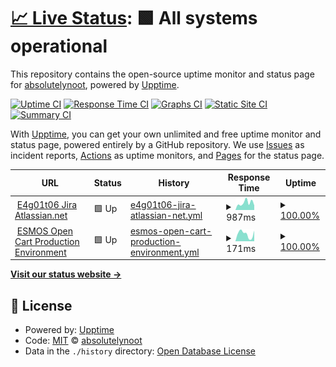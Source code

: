 # [📈 Live Status](https://absolutelynoot.github.io/e4g01t06.monitoring): <!--live status--> **🟩 All systems operational**

This repository contains the open-source uptime monitor and status page for [absolutelynoot](https://absolutelynoot.github.io/e4g01t06.monitoring), powered by [Upptime](https://github.com/upptime/upptime).

[![Uptime CI](https://github.com/absolutelynoot/e4g01t06.monitoring/workflows/Uptime%20CI/badge.svg)](https://github.com/absolutelynoot/e4g01t06.monitoring/actions?query=workflow%3A%22Uptime+CI%22)
[![Response Time CI](https://github.com/absolutelynoot/e4g01t06.monitoring/workflows/Response%20Time%20CI/badge.svg)](https://github.com/absolutelynoot/e4g01t06.monitoring/actions?query=workflow%3A%22Response+Time+CI%22)
[![Graphs CI](https://github.com/absolutelynoot/e4g01t06.monitoring/workflows/Graphs%20CI/badge.svg)](https://github.com/absolutelynoot/e4g01t06.monitoring/actions?query=workflow%3A%22Graphs+CI%22)
[![Static Site CI](https://github.com/absolutelynoot/e4g01t06.monitoring/workflows/Static%20Site%20CI/badge.svg)](https://github.com/absolutelynoot/e4g01t06.monitoring/actions?query=workflow%3A%22Static+Site+CI%22)
[![Summary CI](https://github.com/absolutelynoot/e4g01t06.monitoring/workflows/Summary%20CI/badge.svg)](https://github.com/absolutelynoot/e4g01t06.monitoring/actions?query=workflow%3A%22Summary+CI%22)

With [Upptime](https://upptime.js.org), you can get your own unlimited and free uptime monitor and status page, powered entirely by a GitHub repository. We use [Issues](https://github.com/absolutelynoot/e4g01t06.monitoring/issues) as incident reports, [Actions](https://github.com/absolutelynoot/e4g01t06.monitoring/actions) as uptime monitors, and [Pages](https://absolutelynoot.github.io/e4g01t06.monitoring) for the status page.

<!--start: status pages-->
<!-- This summary is generated by Upptime (https://github.com/upptime/upptime) -->
<!-- Do not edit this manually, your changes will be overwritten -->
<!-- prettier-ignore -->
| URL | Status | History | Response Time | Uptime |
| --- | ------ | ------- | ------------- | ------ |
| <img alt="" src="https://favicons.githubusercontent.com/e4g01t06.atlassian.net" height="13"> [E4g01t06 Jira Atlassian.net](https://e4g01t06.atlassian.net/) | 🟩 Up | [e4g01t06-jira-atlassian-net.yml](https://github.com/absolutelynoot/e4g01t06.monitoring/commits/HEAD/history/e4g01t06-jira-atlassian-net.yml) | <details><summary><img alt="Response time graph" src="./graphs/e4g01t06-jira-atlassian-net/response-time-week.png" height="20"> 987ms</summary><br><a href="https://absolutelynoot.github.io/e4g01t06.monitoring/history/e4g01t06-jira-atlassian-net"><img alt="Response time 842" src="https://img.shields.io/endpoint?url=https%3A%2F%2Fraw.githubusercontent.com%2Fabsolutelynoot%2Fe4g01t06.monitoring%2FHEAD%2Fapi%2Fe4g01t06-jira-atlassian-net%2Fresponse-time.json"></a><br><a href="https://absolutelynoot.github.io/e4g01t06.monitoring/history/e4g01t06-jira-atlassian-net"><img alt="24-hour response time 638" src="https://img.shields.io/endpoint?url=https%3A%2F%2Fraw.githubusercontent.com%2Fabsolutelynoot%2Fe4g01t06.monitoring%2FHEAD%2Fapi%2Fe4g01t06-jira-atlassian-net%2Fresponse-time-day.json"></a><br><a href="https://absolutelynoot.github.io/e4g01t06.monitoring/history/e4g01t06-jira-atlassian-net"><img alt="7-day response time 987" src="https://img.shields.io/endpoint?url=https%3A%2F%2Fraw.githubusercontent.com%2Fabsolutelynoot%2Fe4g01t06.monitoring%2FHEAD%2Fapi%2Fe4g01t06-jira-atlassian-net%2Fresponse-time-week.json"></a><br><a href="https://absolutelynoot.github.io/e4g01t06.monitoring/history/e4g01t06-jira-atlassian-net"><img alt="30-day response time 877" src="https://img.shields.io/endpoint?url=https%3A%2F%2Fraw.githubusercontent.com%2Fabsolutelynoot%2Fe4g01t06.monitoring%2FHEAD%2Fapi%2Fe4g01t06-jira-atlassian-net%2Fresponse-time-month.json"></a><br><a href="https://absolutelynoot.github.io/e4g01t06.monitoring/history/e4g01t06-jira-atlassian-net"><img alt="1-year response time 842" src="https://img.shields.io/endpoint?url=https%3A%2F%2Fraw.githubusercontent.com%2Fabsolutelynoot%2Fe4g01t06.monitoring%2FHEAD%2Fapi%2Fe4g01t06-jira-atlassian-net%2Fresponse-time-year.json"></a></details> | <details><summary><a href="https://absolutelynoot.github.io/e4g01t06.monitoring/history/e4g01t06-jira-atlassian-net">100.00%</a></summary><a href="https://absolutelynoot.github.io/e4g01t06.monitoring/history/e4g01t06-jira-atlassian-net"><img alt="All-time uptime 100.00%" src="https://img.shields.io/endpoint?url=https%3A%2F%2Fraw.githubusercontent.com%2Fabsolutelynoot%2Fe4g01t06.monitoring%2FHEAD%2Fapi%2Fe4g01t06-jira-atlassian-net%2Fuptime.json"></a><br><a href="https://absolutelynoot.github.io/e4g01t06.monitoring/history/e4g01t06-jira-atlassian-net"><img alt="24-hour uptime 100.00%" src="https://img.shields.io/endpoint?url=https%3A%2F%2Fraw.githubusercontent.com%2Fabsolutelynoot%2Fe4g01t06.monitoring%2FHEAD%2Fapi%2Fe4g01t06-jira-atlassian-net%2Fuptime-day.json"></a><br><a href="https://absolutelynoot.github.io/e4g01t06.monitoring/history/e4g01t06-jira-atlassian-net"><img alt="7-day uptime 100.00%" src="https://img.shields.io/endpoint?url=https%3A%2F%2Fraw.githubusercontent.com%2Fabsolutelynoot%2Fe4g01t06.monitoring%2FHEAD%2Fapi%2Fe4g01t06-jira-atlassian-net%2Fuptime-week.json"></a><br><a href="https://absolutelynoot.github.io/e4g01t06.monitoring/history/e4g01t06-jira-atlassian-net"><img alt="30-day uptime 100.00%" src="https://img.shields.io/endpoint?url=https%3A%2F%2Fraw.githubusercontent.com%2Fabsolutelynoot%2Fe4g01t06.monitoring%2FHEAD%2Fapi%2Fe4g01t06-jira-atlassian-net%2Fuptime-month.json"></a><br><a href="https://absolutelynoot.github.io/e4g01t06.monitoring/history/e4g01t06-jira-atlassian-net"><img alt="1-year uptime 100.00%" src="https://img.shields.io/endpoint?url=https%3A%2F%2Fraw.githubusercontent.com%2Fabsolutelynoot%2Fe4g01t06.monitoring%2FHEAD%2Fapi%2Fe4g01t06-jira-atlassian-net%2Fuptime-year.json"></a></details>
| <img alt="" src="https://favicons.githubusercontent.com/34.226.245.218" height="13"> [ESMOS Open Cart Production Environment](http://34.226.245.218/index.php?route=common/home) | 🟩 Up | [esmos-open-cart-production-environment.yml](https://github.com/absolutelynoot/e4g01t06.monitoring/commits/HEAD/history/esmos-open-cart-production-environment.yml) | <details><summary><img alt="Response time graph" src="./graphs/esmos-open-cart-production-environment/response-time-week.png" height="20"> 171ms</summary><br><a href="https://absolutelynoot.github.io/e4g01t06.monitoring/history/esmos-open-cart-production-environment"><img alt="Response time 255" src="https://img.shields.io/endpoint?url=https%3A%2F%2Fraw.githubusercontent.com%2Fabsolutelynoot%2Fe4g01t06.monitoring%2FHEAD%2Fapi%2Fesmos-open-cart-production-environment%2Fresponse-time.json"></a><br><a href="https://absolutelynoot.github.io/e4g01t06.monitoring/history/esmos-open-cart-production-environment"><img alt="24-hour response time 247" src="https://img.shields.io/endpoint?url=https%3A%2F%2Fraw.githubusercontent.com%2Fabsolutelynoot%2Fe4g01t06.monitoring%2FHEAD%2Fapi%2Fesmos-open-cart-production-environment%2Fresponse-time-day.json"></a><br><a href="https://absolutelynoot.github.io/e4g01t06.monitoring/history/esmos-open-cart-production-environment"><img alt="7-day response time 171" src="https://img.shields.io/endpoint?url=https%3A%2F%2Fraw.githubusercontent.com%2Fabsolutelynoot%2Fe4g01t06.monitoring%2FHEAD%2Fapi%2Fesmos-open-cart-production-environment%2Fresponse-time-week.json"></a><br><a href="https://absolutelynoot.github.io/e4g01t06.monitoring/history/esmos-open-cart-production-environment"><img alt="30-day response time 190" src="https://img.shields.io/endpoint?url=https%3A%2F%2Fraw.githubusercontent.com%2Fabsolutelynoot%2Fe4g01t06.monitoring%2FHEAD%2Fapi%2Fesmos-open-cart-production-environment%2Fresponse-time-month.json"></a><br><a href="https://absolutelynoot.github.io/e4g01t06.monitoring/history/esmos-open-cart-production-environment"><img alt="1-year response time 255" src="https://img.shields.io/endpoint?url=https%3A%2F%2Fraw.githubusercontent.com%2Fabsolutelynoot%2Fe4g01t06.monitoring%2FHEAD%2Fapi%2Fesmos-open-cart-production-environment%2Fresponse-time-year.json"></a></details> | <details><summary><a href="https://absolutelynoot.github.io/e4g01t06.monitoring/history/esmos-open-cart-production-environment">100.00%</a></summary><a href="https://absolutelynoot.github.io/e4g01t06.monitoring/history/esmos-open-cart-production-environment"><img alt="All-time uptime 99.66%" src="https://img.shields.io/endpoint?url=https%3A%2F%2Fraw.githubusercontent.com%2Fabsolutelynoot%2Fe4g01t06.monitoring%2FHEAD%2Fapi%2Fesmos-open-cart-production-environment%2Fuptime.json"></a><br><a href="https://absolutelynoot.github.io/e4g01t06.monitoring/history/esmos-open-cart-production-environment"><img alt="24-hour uptime 100.00%" src="https://img.shields.io/endpoint?url=https%3A%2F%2Fraw.githubusercontent.com%2Fabsolutelynoot%2Fe4g01t06.monitoring%2FHEAD%2Fapi%2Fesmos-open-cart-production-environment%2Fuptime-day.json"></a><br><a href="https://absolutelynoot.github.io/e4g01t06.monitoring/history/esmos-open-cart-production-environment"><img alt="7-day uptime 100.00%" src="https://img.shields.io/endpoint?url=https%3A%2F%2Fraw.githubusercontent.com%2Fabsolutelynoot%2Fe4g01t06.monitoring%2FHEAD%2Fapi%2Fesmos-open-cart-production-environment%2Fuptime-week.json"></a><br><a href="https://absolutelynoot.github.io/e4g01t06.monitoring/history/esmos-open-cart-production-environment"><img alt="30-day uptime 100.00%" src="https://img.shields.io/endpoint?url=https%3A%2F%2Fraw.githubusercontent.com%2Fabsolutelynoot%2Fe4g01t06.monitoring%2FHEAD%2Fapi%2Fesmos-open-cart-production-environment%2Fuptime-month.json"></a><br><a href="https://absolutelynoot.github.io/e4g01t06.monitoring/history/esmos-open-cart-production-environment"><img alt="1-year uptime 99.66%" src="https://img.shields.io/endpoint?url=https%3A%2F%2Fraw.githubusercontent.com%2Fabsolutelynoot%2Fe4g01t06.monitoring%2FHEAD%2Fapi%2Fesmos-open-cart-production-environment%2Fuptime-year.json"></a></details>

<!--end: status pages-->

[**Visit our status website →**](https://absolutelynoot.github.io/e4g01t06.monitoring)

## 📄 License

- Powered by: [Upptime](https://github.com/upptime/upptime)
- Code: [MIT](./LICENSE) © [absolutelynoot](https://absolutelynoot.github.io/e4g01t06.monitoring)
- Data in the `./history` directory: [Open Database License](https://opendatacommons.org/licenses/odbl/1-0/)
